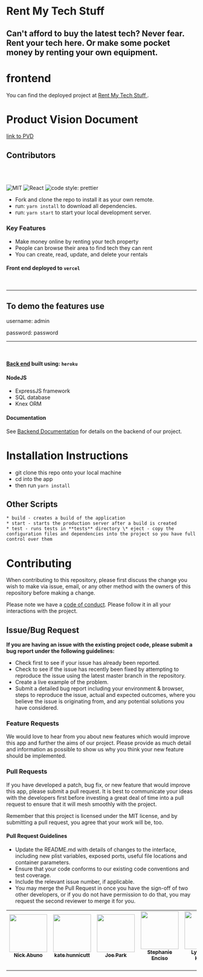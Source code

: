 # Rent My Tech Stuff

## Can't afford to buy the latest tech? Never fear. Rent your tech here. Or make some pocket money by renting your own equipment.

# frontend

You can find the deployed project at [Rent My Tech Stuff ](https://techstuff-react-eygsmq063-pak11273.vercel.app/).

# Product Vision Document

[link to PVD](https://docs.google.com/document/d/1GenCLHKL8uin8f87p8cNLFjG7pMf3KSwdbHlqeVaHXo/edit)

## Contributors

<table>
  <tr>
    <td align="center"><a href="https://github.com/nickcabuno"><img src="https://avatars.githubusercontent.com/u/76980877?v=4" width="100px;" alt=""/><br /><sub><b>Nick Abuno</b></sub></a><br /><a href="https://github.com/nickcabuno"><img src="https://github.com/favicon.ico" width="15"></a>&nbsp;<a href="https://www.linkedin.com/in/nickcabuno"><img src="https://static.licdn.com/sc/h/al2o9zrvru7aqj8e1x2rzsrca" width="15"></a></td>
<td align="center"><a href="https://github.com/katehunnicutt"><img src="https://avatars.githubusercontent.com/u/77248823?v=4" width="100px;" alt=""/><br /><sub><b>kate hunnicutt</b></sub></a><br /><a href="https://github.com/katehunnicutt"><img src="https://github.com/favicon.ico" width="15"></a>&nbsp;<a href="https://www.linkedin.com/in/katehunnicutt/"><img src="https://static.licdn.com/sc/h/al2o9zrvru7aqj8e1x2rzsrca" width="15"></a></td>
<td align="center"><a href="https://github.com/roerark"><img src="https://avatars.githubusercontent.com/u/73914929?v=4" width="100px;" alt=""/><br /><sub><b>Joe Park</b></sub></a><br /><a href="https://github.com/xpeedy"><img src="https://github.com/favicon.ico" width="15"></a>&nbsp;<a href="https://www.linkedin.com/in/roerark"><img src="https://static.licdn.com/sc/h/al2o9zrvru7aqj8e1x2rzsrca" width="15"></a></td>
<td align="center"><a href="https://www.linkedin.com/in/stephanieenciso/"><img src="https://avatars.githubusercontent.com/u/73484758?v=4" width="100px;" alt=""/><br /><sub><b>Stephanie Enciso</b></sub></a><br /><a href="https://github.com/StephanieEnciso"><img src="https://github.com/favicon.ico" width="15"></a>&nbsp;<a href="https://www.linkedin.com/in/stephanieenciso/"><img src="https://static.licdn.com/sc/h/al2o9zrvru7aqj8e1x2rzsrca" width="15"></a></td>
<td align="center"><a href="https://github.com"><img src="https://avatars.githubusercontent.com/u/49249813?v=4" width="100px;" alt=""/><br /><sub><b>Lyubomyr Kovbel</b></sub></a><br /><a href="https://github.com/crispysandwhich"><img src="https://github.com/favicon.ico" width="15"></a>&nbsp;<a href="https://linkedin.com"><img src="https://static.licdn.com/sc/h/al2o9zrvru7aqj8e1x2rzsrca" width="15"></a></td>
<td align="center"><a href="https://github.com/taylorfriesen6"><img src="https://avatars.githubusercontent.com/u/77222397?v=4" width="100px;" alt=""/><br /><sub><b>Taylor Friesen</b></sub></a><br /><a href="https://github.com/taylorfriesen6"><img src="https://github.com/favicon.ico" width="15"></a>&nbsp;<a href="https://www.linkedin.com/in/"><img src="https://static.licdn.com/sc/h/al2o9zrvru7aqj8e1x2rzsrca" width="15"></a></td>
<td align="center"><a href="https://github.com/pak11273"><img src="https://avatars.githubusercontent.com/u/2309184?v=4" width="100px;" alt=""/><br /><sub><b>Isaac Pak</b></sub></a><br /><a href="https://github.com/pak11273"><img src="https://github.com/favicon.ico" width="15"></a>&nbsp;<a href="https://www.linkedin.com/in/isaac-pak-78b72687/"><img src="https://static.licdn.com/sc/h/al2o9zrvru7aqj8e1x2rzsrca" width="15"></a></td>
</tr>

<br>
<br>

![MIT](https://img.shields.io/packagist/l/doctrine/orm.svg)
![React](https://img.shields.io/badge/react-v16.7.0--alpha.2-blue.svg)
![code style: prettier](https://img.shields.io/badge/code_style-prettier-ff69b4.svg?style=flat-square)

- Fork and clone the repo to install it as your own remote.
- run: `yarn install` to download all dependencies.
- run: `yarn start` to start your local development server.

### Key Features

- Make money online by renting your tech property
- People can browse their area to find tech they can rent
- You can create, read, update, and delete your rentals

#### Front end deployed to `vercel`

<br />
<hr />
<h2>To demo the features use</h2>
<p>username: admin 
<p>password: password
<hr />
<br />

#### [Back end](https://rent-my-tech-stuff.herokuapp.com) built using: `heroku`

#### NodeJS

- ExpressJS framework
- SQL database
- Knex ORM

#### Documentation

See [Backend Documentation](https://github.com/Rent-My-Tech-Stuff/node) for details on the backend of our project.

# Installation Instructions

- git clone this repo onto your local machine
- cd into the app
- then run `yarn install`

## Other Scripts

    * build - creates a build of the application
    * start - starts the production server after a build is created
    * test - runs tests in **tests** directory \* eject - copy the configuration files and dependencies into the project so you have full control over them

# Contributing

When contributing to this repository, please first discuss the change you wish to make via issue, email, or any other method with the owners of this repository before making a change.

Please note we have a [code of conduct](./CODE_OF_CONDUCT.md). Please follow it in all your interactions with the project.

## Issue/Bug Request

**If you are having an issue with the existing project code, please submit a bug report under the following guidelines:**

- Check first to see if your issue has already been reported.
- Check to see if the issue has recently been fixed by attempting to reproduce the issue using the latest master branch in the repository.
- Create a live example of the problem.
- Submit a detailed bug report including your environment & browser, steps to reproduce the issue, actual and expected outcomes, where you believe the issue is originating from, and any potential solutions you have considered.

### Feature Requests

We would love to hear from you about new features which would improve this app and further the aims of our project. Please provide as much detail and information as possible to show us why you think your new feature should be implemented.

### Pull Requests

If you have developed a patch, bug fix, or new feature that would improve this app, please submit a pull request. It is best to communicate your ideas with the developers first before investing a great deal of time into a pull request to ensure that it will mesh smoothly with the project.

Remember that this project is licensed under the MIT license, and by submitting a pull request, you agree that your work will be, too.

#### Pull Request Guidelines

- Update the README.md with details of changes to the interface, including new plist variables, exposed ports, useful file locations and container parameters.
- Ensure that your code conforms to our existing code conventions and test coverage.
- Include the relevant issue number, if applicable.
- You may merge the Pull Request in once you have the sign-off of two other developers, or if you do not have permission to do that, you may request the second reviewer to merge it for you.
